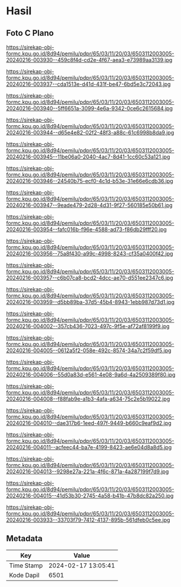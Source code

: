 # Hasil

## Foto C Plano

https://sirekap-obj-formc.kpu.go.id/8d94/pemilu/pdpr/65/03/11/20/03/6503112003005-20240216-003930--459c8f4d-cd2e-4f67-aea3-e73989aa3139.jpg

https://sirekap-obj-formc.kpu.go.id/8d94/pemilu/pdpr/65/03/11/20/03/6503112003005-20240216-003937--cda1513e-d41d-431f-be47-6bd5e3c72043.jpg

https://sirekap-obj-formc.kpu.go.id/8d94/pemilu/pdpr/65/03/11/20/03/6503112003005-20240216-003940--5ff6651a-3099-4e6a-9342-0ce6c2615684.jpg

https://sirekap-obj-formc.kpu.go.id/8d94/pemilu/pdpr/65/03/11/20/03/6503112003005-20240216-003944--d65e4e82-02f2-48f3-a88c-61c6998b8da9.jpg

https://sirekap-obj-formc.kpu.go.id/8d94/pemilu/pdpr/65/03/11/20/03/6503112003005-20240216-003945--11be06a0-2040-4ac7-8d41-1cc60c53a121.jpg

https://sirekap-obj-formc.kpu.go.id/8d94/pemilu/pdpr/65/03/11/20/03/6503112003005-20240216-003946--24540b75-ecf0-4c1d-b53e-31e66e6cdb36.jpg

https://sirekap-obj-formc.kpu.go.id/8d94/pemilu/pdpr/65/03/11/20/03/6503112003005-20240216-003947--9eade479-2d28-4d31-9f27-560185e50b61.jpg

https://sirekap-obj-formc.kpu.go.id/8d94/pemilu/pdpr/65/03/11/20/03/6503112003005-20240216-003954--fafc016b-f96e-4588-ad73-f86db29fff20.jpg

https://sirekap-obj-formc.kpu.go.id/8d94/pemilu/pdpr/65/03/11/20/03/6503112003005-20240216-003956--75a8f430-a99c-4998-8243-cf35a0400f42.jpg

https://sirekap-obj-formc.kpu.go.id/8d94/pemilu/pdpr/65/03/11/20/03/6503112003005-20240216-003957--c6b07ca8-bcd2-4dcc-ae70-d551ee2347c6.jpg

https://sirekap-obj-formc.kpu.go.id/8d94/pemilu/pdpr/65/03/11/20/03/6503112003005-20240216-003959--d5bb89ba-37d5-45b4-8943-1ebb987d73d1.jpg

https://sirekap-obj-formc.kpu.go.id/8d94/pemilu/pdpr/65/03/11/20/03/6503112003005-20240216-004002--357cb436-7023-497c-9f5e-af72af8199f9.jpg

https://sirekap-obj-formc.kpu.go.id/8d94/pemilu/pdpr/65/03/11/20/03/6503112003005-20240216-004005--0612a5f2-058e-492c-8574-34a7c2f59df5.jpg

https://sirekap-obj-formc.kpu.go.id/8d94/pemilu/pdpr/65/03/11/20/03/6503112003005-20240216-004006--55d0a83d-e561-4e08-9a6d-4a2509389f80.jpg

https://sirekap-obj-formc.kpu.go.id/8d94/pemilu/pdpr/65/03/11/20/03/6503112003005-20240216-004008--f88fab9e-a1b3-4afa-a634-75c2e5b19022.jpg

https://sirekap-obj-formc.kpu.go.id/8d94/pemilu/pdpr/65/03/11/20/03/6503112003005-20240216-004010--dae317b6-1eed-497f-9449-b660c9eaf9d2.jpg

https://sirekap-obj-formc.kpu.go.id/8d94/pemilu/pdpr/65/03/11/20/03/6503112003005-20240216-004011--acfeec44-ba7e-4199-8423-ae6e04d8a8d5.jpg

https://sirekap-obj-formc.kpu.go.id/8d94/pemilu/pdpr/65/03/11/20/03/6503112003005-20240216-004013--9298e27a-221a-4f6c-871a-4a287199f7d9.jpg

https://sirekap-obj-formc.kpu.go.id/8d94/pemilu/pdpr/65/03/11/20/03/6503112003005-20240216-004015--41d53b30-2745-4a58-b41b-47b8dc82a250.jpg

https://sirekap-obj-formc.kpu.go.id/8d94/pemilu/pdpr/65/03/11/20/03/6503112003005-20240216-003933--33703f79-7412-4137-895b-561dfeb0c5ee.jpg


## Metadata

| Key        | Value               |
| ---------- | ------------------- |
| Time Stamp | 2024-02-17 13:05:41 |
| Kode Dapil | 6501                |



